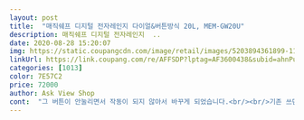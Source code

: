 ```yaml
---
layout: post 
title:  "매직쉐프 디지털 전자레인지 다이얼&버튼방식 20L, MEM-GW20U" 
description: 매직쉐프 디지털 전자레인지  ..
date: 2020-08-28 15:20:07 
img: https://static.coupangcdn.com/image/retail/images/5203894361899-11be2a9a-728e-420b-8012-831886be0943.jpg 
linkUrl: https://link.coupang.com/re/AFFSDP?lptag=AF3600438&subid=ahnPublicAsk&pageKey=207899870&itemId=616146879&vendorItemId=4616365218&traceid=V0-113-ba6f1c22c08b79e1 
categories: [1013] 
color: 7E57C2 
price: 72000 
author: Ask View Shop 
cont:  "그 버튼이 안눌리면서 작동이 되지 않아서 바꾸게 되었습니다.<br/><br/>기존 쓰던건 안에 음식물을 넣으면 속안이 보여서 좋았는데 이제품은<br/>기존에 있던 게 은색이었는데 너무 지저분해서  새로 구입했는데<br/>돌아가는 소음도 생각보다 적어서 괜찮습니다.<br/><br/>안이 안보이는 단점보다 장점이 많다고 좋아하셔서 사드린 저두 기분 좋네요<br/>안이 잘 안이보인다 하시고 다이얼식보다 버튼식이라 편하다 하세요<br/>이 전자레인지는 다이얼로 돌려서 초를 맞춘후에 시작버튼 눌러서 사용하면 되는 방식입니다.<br/><br/>이번 전자레인지는 오래사용할수 있을것 같습니다.<br/><br/>이제 일상 생활에 전자레인지 가 없으면 너무 불편하다 하시네요<br/>전에거보다 좋은것 같습니다.<br/><br/>집에 있는 전자레인지가 디지털 버튼식이였습니다.<br/><br/>친정엄마네 전자레인지가 고장이나서 급하게 주문해드렸어요<br/>훨씬 예쁩니다.<br/> 문을 여는 손잡이가 있어서 훨씬 편하고 제품도 예뻐서 아주 만족합니다.<br/><br/>" 
---
```

